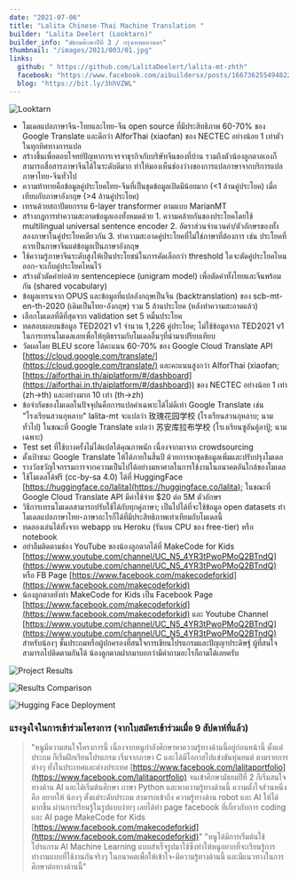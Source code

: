 ```yaml
---
date: "2021-07-06"
title: "Lalita Chinese-Thai Machine Translation "
builder: "Lalita Deelert (Looktarn)"
builder_info: "มัธยมศึกษาปีที่ 3 / กรุงเทพมหานคร"
thumbnail: "/images/2021/003/01.jpg"
links:
  github: " https://github.com/LalitaDeelert/lalita-mt-zhth"
  facebook: "https://www.facebook.com/aibuildersx/posts/166736255494822"
  blog: "https://bit.ly/3hhVZWL"
---
```


![Looktarn](images/2021/003/01.jpg)

- โมเดลแปลภาษาจีน-ไทยและไทย-จีน open source ที่มีประสิทธิภาพ 60-70% ของ Google Translate และดีกว่า AIforThai (xiaofan) ของ NECTEC อย่างน้อย 1 เท่าตัวในทุกทิศทางการแปล
- สร้างขึ้นเพื่อตอบโจทย์ปัญหาการเจรจาธุรกิจกับบริษัทจีนของที่บ้าน รวมถึงตัวน้องลูกตาลเองก็สามารถสื่อสารภาษาจีนได้ในระดับดีมาก ทำให้มองเห็นช่องว่างของการแปลภาษาจากบริการแปลภาษาไทย-จีนทั่วไป
- ความท้าทายคือข้อมูลคู่ประโยคไทย-จีนที่เป็นชุดข้อมูลเปิดมีน้อยมาก (<1 ล้านคู่ประโยค) เมื่อเทียบกับภาษาอังกฤษ (>4 ล้านคู่ประโยค)
- เทรนด้วยสถาปัตยกรรม 6-layer transformer ตามแบบ MarianMT
- สร้างกฎการทำความสะอาดข้อมูลเองทั้งหมดด้วย 1. ความคล้ายกันของประโยคโดยใช้ multilingual universal sentence encoder 2. อัตราส่วนจำนวนคำ/ตัวอักษรของทั้งสองภาษาในคู่ประโยคเดียวกัน 3. ทำความสะอาดคู่ประโยคที่ไม่ใช่ภาษาที่ต้องการ เช่น ประโยคที่ควรเป็นภาษาจีนแต่ข้อมูลเป็นภาษาอังกฤษ
- ใช้ความรู้ภาษาจีนระดับสูงให้เป็นประโยชน์ในการคัดเลือกว่า threshold ใดจะตัดคู่ประโยคไหนออก-จะเก็บคู่ประโยคไหนไว้
- สร้างตัวตัดคำย่อด้วย sentencepiece (unigram model) เพื่อตัดคำทั้งไทยและจีนพร้อมกัน (shared vocabulary)
- ข้อมูลเทรนจาก OPUS และข้อมูลที่แปลอังกฤษเป็นจีน (backtranslation) ของ scb-mt-en-th-2020 (เดิมเป็นไทย-อังกฤษ) รวม 5 ล้านประโยค (หลังทำความสะอาดแล้ว)
- เลือกโมเดลที่ดีที่สุดจาก validation set 5 หมื่นประโยค
- ทดสอบผลบนข้อมูล TED2021 v1 จำนวน 1,226 คู่ประโยค; ไม่ใช้ข้อมูลจาก TED2021 v1 ในการเทรนโมเดลเลยเพื่อให้ยุติธรรมกับโมเดลอื่นๆที่นำมาเปรียบเทียบ
- วัดผลโดย BLEU score ได้คะแนน 60-70% ของ Google Cloud Translate API [https://cloud.google.com/translate/](https://cloud.google.com/translate/) และคะแนนสูงกว่า AIforThai (xiaofan;[https://aiforthai.in.th/aiplatform/#/dashboard](https://aiforthai.in.th/aiplatform/#/dashboard)) ของ NECTEC อย่างน้อย 1 เท่า (zh->th) และอย่างมาก 10 เท่า (th->zh)
- ข้อจำกัดของโมเดลในปัจจุบันคือการแปลคำเฉพาะได้ไม่ดีเท่า Google Translate เช่น "โรงเรียนสวนกุหลาบ" lalita-mt จะแปลว่า 玫瑰花园学校 (โรงเรียนสวนกุหลาบ; นามทั่วไป) ในขณะที่ Google Translate แปลว่า 苏安库拉布学校 (โรเงเรียนซูอันคู้ลาปู้; นามเฉพาะ)
- Test set ที่ใช้บางครั้งไม่ได้แปลได้คุณภาพนัก เนื่องจากมาจาก crowdsourcing
- ตั้งเป้าชนะ Google Translate ให้ได้ภายในสิ้นปี ด้วยการหาชุดข้อมูลเพิ่มและปรับปรุงโมเดล
- รางวัลขวัญใจกรรมการจากความเป็นไปได้อย่างมหาศาลในการใช้งานในอนาคตอันใกล้ของโมเดล
- ใช้โมเดลได้ฟรี (cc-by-sa 4.0) ได้ที่ HuggingFace [https://huggingface.co/lalita](https://huggingface.co/lalita); ในขณะที่ Google Cloud Translate API มีค่าใช้จ่าย $20 ต่อ 5M ตัวอักษร
- วิธีการเทรนโมเดลสามารถปรับใช้ได้กับทุกคู่ภาษา; เป็นไปได้ที่จะใช้ข้อมูล open datasets ทำโมเดลแปลภาษาไทย-ภาษาอะไรก็ได้ที่มีประสิทธิภาพเท่าเทียมกับโมเดลนี้
- ทดลองเล่นได้ทั้งจาก webapp บน Heroku (รันบน CPU ของ free-tier) หรือ notebook
- อย่าลืมติดตามช่อง YouTube ของน้องลูกตาลได้ที่ MakeCode for Kids [https://www.youtube.com/channel/UC_N5_4YR3tPwoPMoQ2BTndQ](https://www.youtube.com/channel/UC_N5_4YR3tPwoPMoQ2BTndQ) หรือ FB Page [https://www.facebook.com/makecodeforkid](https://www.facebook.com/makecodeforkid)
- น้องลูกตาลยังทำ MakeCode for Kids เป็น Facebook Page  [https://www.facebook.com/makecodeforkid](https://www.facebook.com/makecodeforkid) และ Youtube Channel [https://www.youtube.com/channel/UC_N5_4YR3tPwoPMoQ2BTndQ](https://www.youtube.com/channel/UC_N5_4YR3tPwoPMoQ2BTndQ) สำหรับน้องๆ ชั้นประถมหรือผู้ปกครองที่สนใจการเขียนโปรแกรมและปัญญาประดิษฐ์ ผู้ที่สนใจสามารถไปติดตามกันได้ น้องลูกตาลฝากมาบอกว่ามีคำถามอะไรก็ถามได้เลยครับ

![Project Results](images/2021/003/02.jpg)


![Results Comparison](images/2021/003/03.jpg)


![Hugging Face Deployment](images/2021/003/04.jpg)


### แรงจูงใจในการเข้าร่วมโครงการ (จากใบสมัครเข้าร่วมเมื่อ 9 สัปดาห์ที่แล้ว)

>"หนูมีความสนใจโครงการนี้ เนื่องจากหนูกำลังศึกษาหาความรู้ทางด้านนี้อยู่ก่อนหน้านี้ ตั้งแต่ประถม ก็เริ่มฝึกเรียนโปรแกรม เริ่มจากภาษา C และได้มีโอกาสไปแข่งขันหุ่นยนต์ ตามรายการต่างๆ  ทั้งในประเทศและต่างประเทศ [https://www.facebook.com/lalitaportfolio](https://www.facebook.com/lalitaportfolio) จนเข้าศึกษามัธยมปีที่ 2 ก็เริ่มสนใจทางด้าน AI และได้เริ่มต้นศึกษา ภาษา Python และหาความรู้ทางด้านนี้ ความตั้งใจส่วนหนึ่ง คือ อยากให้ น้องๆ ตั้งแต่ระดับประถม สามารถเข้าถึง ความรู้ทางด้าน robot และ AI ให้ได้มากขึ้น ผ่านการเรียนรู้ในรูปแบบง่ายๆ เลยได้ทำ page facebook ที่เกี่ยวกับการ coding และ AI page MakeCode for Kids [https://www.facebook.com/makecodeforkid](https://www.facebook.com/makecodeforkid)"
>"หนูได้มีการเริ่มต้นใช้โปรแกรม AI Machine Learning แบบสำเร็จรูปมาใช้ซึ่งทำให้หนูอยากที่จะเรียนรู้การทำงานแบบที่ใช้งานกันจริงๆ ในอนาคตเพื่อให้เข้าใจ-มีความรู้ทางด้านนี้ และมีแนวทางในการศึกษาต่อทางด้านนี้"